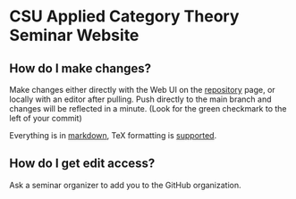 # CSU Applied Category Theory Seminar Website

## How do I make changes?

Make changes either directly with the Web UI on the [repository](https://github.com/csu-applied-category-theory/csu-applied-category-theory) page, or locally with an editor after pulling. Push directly to the main branch and changes will be reflected in a minute. (Look for the green checkmark to the left of your commit)

Everything is in [markdown](https://docs.github.com/en/get-started/writing-on-github/getting-started-with-writing-and-formatting-on-github/basic-writing-and-formatting-syntax), TeX formatting is [supported](https://docs.github.com/en/get-started/writing-on-github/working-with-advanced-formatting/writing-mathematical-expressions).

## How do I get edit access?

Ask a seminar organizer to add you to the GitHub organization.